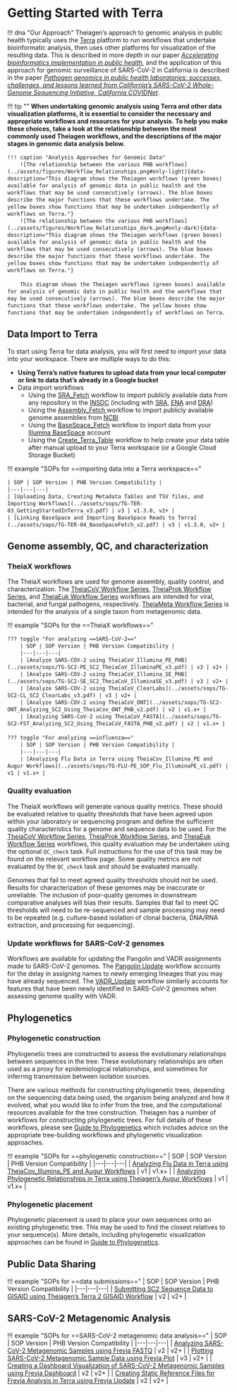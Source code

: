 # Getting Started with Terra

!!! dna "Our Approach"
    Theiagen’s approach to genomic analysis in public health typically uses the [Terra](https://terra.bio/) platform to run workflows that undertake bioinformatic analysis, then uses other platforms for visualization of the resulting data. This is described in more depth in our paper [_Accelerating bioinformatics implementation in public health_](https://www.microbiologyresearch.org/content/journal/mgen/10.1099/mgen.0.001051), and the application of this approach for genomic surveillance of SARS-CoV-2 in California is described in the paper [_Pathogen genomics in public health laboratories: successes, challenges, and lessons learned from California’s SARS-CoV-2 Whole-Genome Sequencing Initiative, California COVIDNet_](https://www.microbiologyresearch.org/content/journal/mgen/10.1099/mgen.0.001027).

!!! tip ""
    **When undertaking genomic analysis using Terra and other data visualization platforms, it is essential to consider the necessary and appropriate workflows and resources for your analysis. To help you make these choices, take a look at the relationship between the most commonly used Theiagen workflows, and the descriptions of the major stages in genomic data analysis below.**

    !!! caption "Analysis Approaches for Genomic Data"
        ![The relationship between the various PHB workflows](../assets/figures/Workflow_Relationships.png#only-light){data-description="This diagram shows the Theiagen workflows (green boxes) available for analysis of genomic data in public health and the workflows that may be used consecutively (arrows). The blue boxes describe the major functions that these workflows undertake. The yellow boxes show functions that may be undertaken independently of workflows on Terra."}
        ![The relationship between the various PHB workflows](../assets/figures/Workflow_Relationships_dark.png#only-dark){data-description="This diagram shows the Theiagen workflows (green boxes) available for analysis of genomic data in public health and the workflows that may be used consecutively (arrows). The blue boxes describe the major functions that these workflows undertake. The yellow boxes show functions that may be undertaken independently of workflows on Terra."}

        This diagram shows the Theiagen workflows (green boxes) available for analysis of genomic data in public health and the workflows that may be used consecutively (arrows). The blue boxes describe the major functions that these workflows undertake. The yellow boxes show functions that may be undertaken independently of workflows on Terra.

## Data Import to Terra

To start using Terra for data analysis, you will first need to import your data into your workspace. There are multiple ways to do this:

- **Using Terra’s native features to upload data from your local computer or link to data that’s already in a Google bucket**
- Data import workflows
    - Using the [SRA_Fetch](../workflows/data_import/sra_fetch.md) workflow to import publicly available data from any repository in the [INSDC](https://www.insdc.org/) (including with [SRA](https://www.ncbi.nlm.nih.gov/sra), [ENA](https://www.ebi.ac.uk/ena/browser/home) and [DRA](https://www.ddbj.nig.ac.jp/dra/index-e.html))
    - Using the [Assembly_Fetch ](../workflows/data_import/assembly_fetch.md) workflow to import publicly available genome assemblies from [NCBI](https://www.ncbi.nlm.nih.gov/datasets/)
    - Using the [BaseSpace_Fetch](../workflows/data_import/basespace_fetch.md) workflow to import data from your [Illumina BaseSpace](https://basespace.illumina.com/) account
    - Using the [Create_Terra_Table](../workflows/data_import/create_terra_table.md) workflow to help create your data table after manual upload to your Terra workspace (or a Google Cloud Storage Bucket)

!!! example "SOPs for ==importing data into a Terra workspace=="

    | SOP | SOP Version | PHB Version Compatibility | 
    |---|---|---|
    | [Uploading Data, Creating Metadata Tables and TSV files, and Importing Workflows](../assets/sops/TG-TER-03_GettingStartedInTerra_v3.pdf) | v3 | v1.3.0, v2+ |
    | [Linking BaseSpace and Importing BaseSpace Reads to Terra](../assets/sops/TG-TER-04_BaseSpaceFetch_v2.pdf) | v3 | v1.3.0, v2+ |

## Genome assembly, QC, and characterization

### TheiaX workflows

The TheiaX workflows are used for genome assembly, quality control, and characterization. The [TheiaCoV Workflow Series](../workflows/genomic_characterization/theiacov.md), [TheiaProk Workflow Series](../workflows/genomic_characterization/theiaprok.md), and [TheiaEuk Workflow Series](../workflows/genomic_characterization/theiaeuk.md) workflows are intended for viral, bacterial, and fungal pathogens, respectively. [TheiaMeta Workflow Series](../workflows/genomic_characterization/theiameta.md)  is intended for the analysis of a single taxon from metagenomic data.

!!! example "SOPs for the ==TheiaX workflows=="

    ??? toggle "For analyzing ==SARS-CoV-2=="
        | SOP | SOP Version | PHB Version Compatibility | 
        |---|---|---|
        | [Analyze SARS-COV-2 using TheiaCoV_Illumina_PE_PHB](../assets/sops/TG-SC2-PE_SC2_TheiaCoV_IlluminaPE_v3.pdf) | v3 | v2+ |
        | [Analyze SARS-COV-2 using TheiaCoV_Illumina_SE_PHB](../assets/sops/TG-SC2-SE_SC2_TheiaCoV_IlluminaSE_v3.pdf) | v3 | v2+ |
        | [Analyze SARS-COV-2 using TheiaCoV_ClearLabs](../assets/sops/TG-SC2-CL_SC2_ClearLabs_v3.pdf) | v3 | v2+ |
        | [Analyze SARS-COV-2 using TheiaCoV_ONT](../assets/sops/TG-SC2-ONT_Analyzing_SC2_Using_TheiaCov_ONT_PHB_v2.pdf) | v2 | v1.x+ |
        | [Analyzing SARS-CoV-2 using TheiaCoV_FASTA](../assets/sops/TG-SC2-FST_Analyzing_SC2_Using_TheiaCoV_FASTA_PHB_v2.pdf) | v2 | v1.x+ |

    ??? toggle "For analyzing ==influenza=="
        | SOP | SOP Version | PHB Version Compatibility | 
        |---|---|---|
        | [Analyzing Flu Data in Terra using TheiaCov_Illumina_PE and Augur Workflows](../assets/sops/TG-FLU-PE_SOP_Flu_IlluminaPE_v1.pdf) | v1 | v1.x+ |

### Quality evaluation

The TheiaX workflows will generate various quality metrics. These should be evaluated relative to quality thresholds that have been agreed upon within your laboratory or sequencing program and define the sufficient quality characteristics for a genome and sequence data to be used. For the [TheiaCoV Workflow Series](../workflows/genomic_characterization/theiacov.md), [TheiaProk Workflow Series](../workflows/genomic_characterization/theiaprok.md), and [TheiaEuk Workflow Series](../workflows/genomic_characterization/theiaeuk.md) workflows, this quality evaluation may be undertaken using the optional `QC_check` task. Full instructions for the use of this task may be found on the relevant workflow page. Some quality metrics are not evaluated by the `QC_check` task and should be evaluated manually.

Genomes that fail to meet agreed quality thresholds should not be used. Results for characterization of these genomes may be inaccurate or unreliable. The inclusion of poor-quality genomes in downstream comparative analyses will bias their results. Samples that fail to meet QC thresholds will need to be re-sequenced and sample processing may need to be repeated (e.g. culture-based isolation of clonal bacteria, DNA/RNA extraction, and processing for sequencing).

### Update workflows for SARS-CoV-2 genomes

Workflows are available for updating the Pangolin and VADR assignments made to SARS-CoV-2 genomes. The [Pangolin Update](../workflows/genomic_characterization/pangolin_update.md) workflow accounts for the delay in assigning names to newly emerging lineages that you may have already sequenced. The [VADR_Update](../workflows/genomic_characterization/vadr_update.md) workflow similarly accounts for features that have been newly identified in SARS-CoV-2 genomes when assessing genome quality with VADR.

## Phylogenetics

### Phylogenetic construction

Phylogenetic trees are constructed to assess the evolutionary relationships between sequences in the tree. These evolutionary relationships are often used as a proxy for epidemiological relationships, and sometimes for inferring transmission between isolation sources. 

There are various methods for constructing phylogenetic trees, depending on the sequencing data being used, the organism being analyzed and how it evolved, what you would like to infer from the tree, and the computational resources available for the tree construction. Theiagen has a number of workflows for constructing phylogenetic trees. For full details of these workflows, please see [Guide to Phylogenetics](../guides/phylogenetics.md) which includes advice on the appropriate tree-building workflows and phylogenetic visualization approaches.

!!! example "SOPs for ==phylogenetic construction=="
    | SOP | SOP Version | PHB Version Compatibility |
    |---|---|---|
    | [Analyzing Flu Data in Terra using TheiaCov_Illumina_PE and Augur Workflows](../assets/sops/TG-FLU-PE_SOP_Flu_IlluminaPE_v1.pdf) | v1 | v1.x+ |
    | [Analyzing Phylogenetic Relationships in Terra using Theiagen’s Augur Workflows](../assets/sops/TG-AUGUR-01_Augur_v1.pdf) | v1 | v1.x+ |

### Phylogenetic placement

Phylogenetic placement is used to place your own sequences onto an existing phylogenetic tree. This may be used to find the closest relatives to your sequence(s). More details, including phylogenetic visualization approaches can be found in [Guide to Phylogenetics](../guides/phylogenetics.md).  

## Public Data Sharing

!!! example "SOPs for ==data submissions=="
    | SOP | SOP Version | PHB Version Compatibility |
    |---|---|---|
    | [Submitting SC2 Sequence Data to GISAID using Theiagen’s Terra 2 GISAID Workflow](../assets/sops/TG-GISAID-01_Terra2GISAID_v2.pdf) | v2 | v2+ |

## SARS-CoV-2 Metagenomic Analysis

!!! example "SOPs for ==SARS-CoV-2 metagenomic data analysis=="
    | SOP | SOP Version | PHB Version Compatibility |
    |---|---|---|
    | [Analyzing SARS-CoV-2 Metagenomic Samples using Freyja FASTQ](../assets/sops/TG-FREY-01_FreyjaFASTQ_v2.pdf) | v2 | v2+ |
    | [Plotting SARS-CoV-2 Metagenomic Sample Data using Freyja Plot](../assets/sops/TG-FREY-02_FreyjaPlot_v3.pdf) | v3 | v2+ |
    | [Creating a Dashboard Visualization of SARS-CoV-2 Metagenomic Samples using Freyja Dashboard](../assets/sops/TG-FREY-03-SOP_FreyjaDashboard_v2.pdf) | v2 | v2+ |
    | [Creating Static Reference Files for Freyja Analysis in Terra using Freyja Update](../assets/sops/TG-FREY-04_FreyjaUpdate_v2.pdf) | v2 | v2+ |
